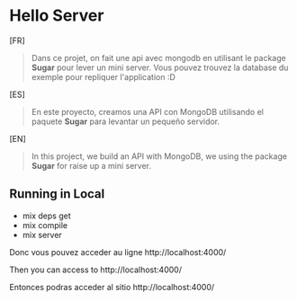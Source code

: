 # Hello Server

[FR]

> Dans ce projet, on fait une api avec mongodb en utilisant le package **Sugar** pour lever un mini server.
Vous pouvez trouvez la database du exemple pour repliquer l'application :D

[ES]

> En este proyecto, creamos una API con MongoDB utilisando el paquete **Sugar** para levantar un pequeño servidor.

[EN]

> In this project, we build an API with MongoDB, we using the package **Sugar** for raise up a mini server.

## Running in Local

* mix deps get
* mix compile
* mix server

Donc vous pouvez acceder au ligne http://localhost:4000/

Then you can access to http://localhost:4000/

Entonces podras acceder al sitio http://localhost:4000/